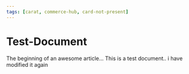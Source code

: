 ```yaml
---
tags: [carat, commerce-hub, card-not-present]
---
```


# Test-Document

The beginning of an awesome article...
This is a test document.. i have modified it again
